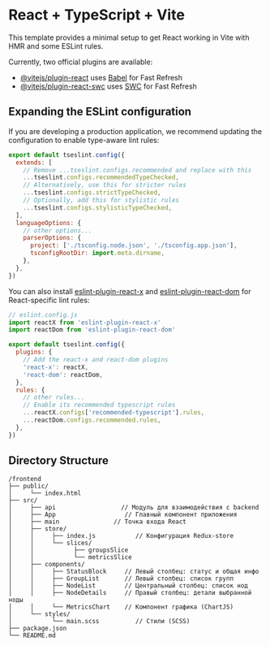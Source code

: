 # React + TypeScript + Vite

This template provides a minimal setup to get React working in Vite with HMR and some ESLint rules.

Currently, two official plugins are available:

- [@vitejs/plugin-react](https://github.com/vitejs/vite-plugin-react/blob/main/packages/plugin-react/README.md) uses [Babel](https://babeljs.io/) for Fast Refresh
- [@vitejs/plugin-react-swc](https://github.com/vitejs/vite-plugin-react-swc) uses [SWC](https://swc.rs/) for Fast Refresh

## Expanding the ESLint configuration

If you are developing a production application, we recommend updating the configuration to enable type-aware lint rules:

```js
export default tseslint.config({
  extends: [
    // Remove ...tseslint.configs.recommended and replace with this
    ...tseslint.configs.recommendedTypeChecked,
    // Alternatively, use this for stricter rules
    ...tseslint.configs.strictTypeChecked,
    // Optionally, add this for stylistic rules
    ...tseslint.configs.stylisticTypeChecked,
  ],
  languageOptions: {
    // other options...
    parserOptions: {
      project: ['./tsconfig.node.json', './tsconfig.app.json'],
      tsconfigRootDir: import.meta.dirname,
    },
  },
})
```

You can also install [eslint-plugin-react-x](https://github.com/Rel1cx/eslint-react/tree/main/packages/plugins/eslint-plugin-react-x) and [eslint-plugin-react-dom](https://github.com/Rel1cx/eslint-react/tree/main/packages/plugins/eslint-plugin-react-dom) for React-specific lint rules:

```js
// eslint.config.js
import reactX from 'eslint-plugin-react-x'
import reactDom from 'eslint-plugin-react-dom'

export default tseslint.config({
  plugins: {
    // Add the react-x and react-dom plugins
    'react-x': reactX,
    'react-dom': reactDom,
  },
  rules: {
    // other rules...
    // Enable its recommended typescript rules
    ...reactX.configs['recommended-typescript'].rules,
    ...reactDom.configs.recommended.rules,
  },
})
```

## Directory Structure
```
/frontend
├── public/
│     └── index.html
├── src/
│     ├── api                  // Модуль для взаимодействия с backend
│     ├── App                   // Главный компонент приложения
│     ├── main               // Точка входа React
│     ├── store/
│     │     ├── index.js           // Конфигурация Redux‑store
│     │     └── slices/
│     │           ├── groupsSlice
│     │           └── metricsSlice
│     ├── components/
│     │     ├── StatusBlock     // Левый столбец: статус и общая инфо
│     │     ├── GroupList       // Левый столбец: список групп
│     │     ├── NodeList        // Центральный столбец: список нод
│     │     ├── NodeDetails     // Правый столбец: детали выбранной ноды
│     │     └── MetricsChart    // Компонент графика (ChartJS)
│     └── styles/
│           └── main.scss          // Стили (SCSS)
├── package.json
└── README.md
```
